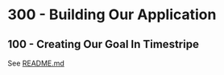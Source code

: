 # 300 - Building Our Application

## 100 - Creating Our Goal In Timestripe

See [README.md](./100/README.md)
